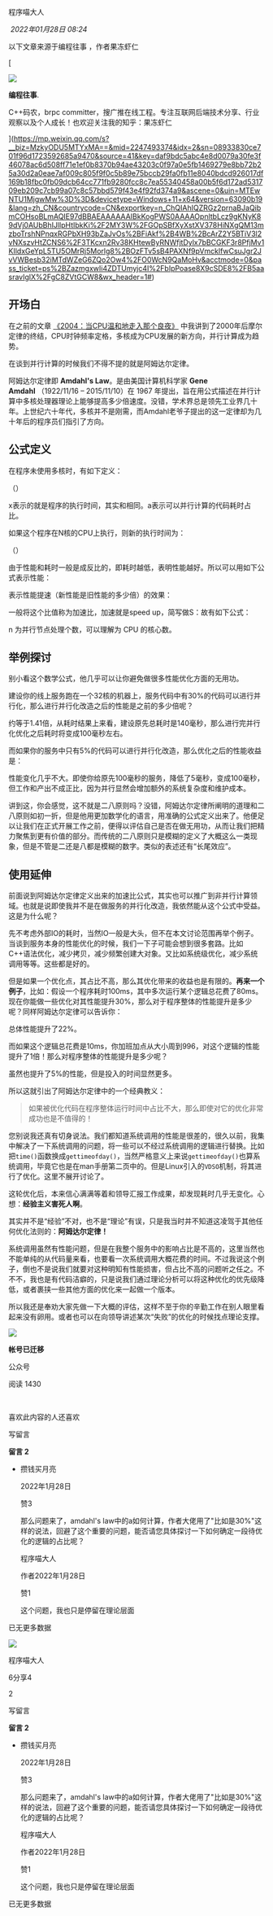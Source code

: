 
程序喵大人

 _2022年01月28日 08:24_

以下文章来源于编程往事 ，作者果冻虾仁

[

![](http://wx.qlogo.cn/mmhead/Q3auHgzwzM7Hvg7rQmorRljlcVCzwYTttaruhY8OCBSft64AYB32Cg/0)

**编程往事**.

C++码农，brpc committer，搜广推在线工程。专注互联网后端技术分享、行业观察以及个人成长！也欢迎关注我的知乎：果冻虾仁

](https://mp.weixin.qq.com/s?__biz=MzkyODU5MTYxMA==&mid=2247493374&idx=2&sn=08933830ce701f96d1723592685a9470&source=41&key=daf9bdc5abc4e8d0079a30fe3f46078ac6d508ff71e1ef0b8370b94ae43203c0f97a0e5fb1469279e8bb72b25a30d2a0eae7af009c805f9f0c5b89e75bccb29fa0fb11e8040bdcd926017df169b18fbc0fb09dcb64cc771fb9280fcc8c7ea55340458a00b5f6d172ad531709eb209c7cb99a07c8c57bbd579f43e4f92fd374a9&ascene=0&uin=MTEwNTU1MjgwMw%3D%3D&devicetype=Windows+11+x64&version=63090b19&lang=zh_CN&countrycode=CN&exportkey=n_ChQIAhIQZRGz2prnaBJaQibmCOHsoBLmAQIE97dBBAEAAAAAAIBkKogPWS0AAAAOpnltbLcz9gKNyK89dVj0AUbBhIJllpHtIbkKi%2F2MY3W%2FGOpSBfXyXstXV378HiNXgQM13mzboTrshNPnqxRGPbXH93bZaJvOs%2BFiAkf%2B4WB%2BcArZ2Y5BTiV3l2vNXszvHtZCNS6%2F3TKcxn2Rv38KHtewByRNWfjtDylx7bBCGKF3r8PfjMv1KIldxGeYpL5TU5OMrRj5Morlg8%2BOzFTv5sB4PAXNf9pVmcklfwCsuJgr2JvVWBesb32iMTdWZeG6ZQo2Ow4%2FO0WcN9QaMoHv&acctmode=0&pass_ticket=ps%2BZazmgxwIi4ZDTUmyjc4I%2FbIpPoase8X9cSDE8%2FB5aasravIglX%2FgC8ZVtGCW8&wx_header=1#)

## 开场白

在之前的文章 [《2004：当CPU温和地走入那个良夜》](https://mp.weixin.qq.com/s?__biz=MjM5NDIyMjI3OQ==&mid=2649005254&idx=1&sn=8e98097d5f9d5a4b982cf462bde02c69&scene=21#wechat_redirect) 中我讲到了2000年后摩尔定律的终结，CPU时钟频率定格，多核成为CPU发展的新方向，并行计算成为趋势。

在谈到并行计算的时候我们不得不提的就是阿姆达尔定律。

阿姆达尔定律即 **Amdahl's Law**。是由美国计算机科学家 **Gene Amdahl** （1922/11/16 – 2015/11/10）在 1967 年提出，旨在用公式描述在并行计算中多核处理器理论上能够提高多少倍速度。没错，学术界总是领先工业界几十年。上世纪六十年代，多核并不是刚需，而Amdahl老爷子提出的这一定律却为几十年后的程序员们指引了方向。

## 公式定义

在程序未使用多核时，有如下定义：

（）

x表示的就是程序的执行时间，其实和相同。a表示可以并行计算的代码耗时占比。

如果这个程序在N核的CPU上执行，则新的执行时间为：

（）

由于性能和耗时一般是成反比的，即耗时越低，表明性能越好。所以可以用如下公式表示性能：

表示性能提速（新性能是旧性能的多少倍）的效果：

一般将这个比值称为加速比，加速就是speed up，简写做S：故有如下公式：

n 为并行节点处理个数，可以理解为 CPU 的核心数。

## 举例探讨

别小看这个数学公式，他几乎可以让你避免做很多性能优化方面的无用功。

建设你的线上服务跑在一个32核的机器上，服务代码中有30%的代码可以进行并行化，那么进行并行化改造之后的性能是之前的多少倍呢？

约等于1.41倍，从耗时结果上来看，建设原先总耗时是140毫秒，那么进行完并行化优化之后耗时将变成100毫秒左右。

而如果你的服务中只有5%的代码可以进行并行化改造，那么优化之后的性能收益是：

性能变化几乎不大。即使你给原先100毫秒的服务，降低了5毫秒，变成100毫秒，但工作和产出不成正比，因为并行显然会增加额外的系统复杂度和维护成本。

讲到这，你会感觉，这不就是二八原则吗？没错，阿姆达尔定律所阐明的道理和二八原则如初一折，但是他用更加数学化的语言，用准确的公式定义出来了。他便足以让我们在正式开展工作之前，便得以评估自己是否在做无用功，从而让我们把精力聚焦到更有价值的部分。而传统的二八原则只是模糊的定义了大概这么一类现象，但是不管是二还是八都是模糊的数字。类似的表述还有“长尾效应”。

## 使用延伸

前面说到阿姆达尔定律定义出来的加速比公式，其实也可以推广到非并行计算领域。也就是说即使我并不是在做服务的并行化改造，我依然能从这个公式中受益。这是为什么呢？

先不考虑外部IO的耗时，当然IO一般是大头，但不在本文讨论范围再举个例子。当谈到服务本身的性能优化的时候，我们一下子可能会想到很多套路。比如C++语法优化，减少拷贝，减少频繁创建大对象。又比如系统级优化，减少系统调用等等。这些都是好的。

但是如果一个优化点，其占比不高，那么其优化带来的收益也是有限的。**再来一个例子**，比如：假设一个程序耗时100ms，其中多次运行某个逻辑总花费了80ms。现在你能做一些优化对其性能提升30%，那么对于程序整体的性能提升是多少呢？同样阿姆达尔定律可以告诉你：

总体性能提升了22%。

而如果这个逻辑总花费是10ms，你加班加点从大小周到996，对这个逻辑的性能提升了1倍！那么对程序整体的性能提升是多少呢？

虽然也提升了5%的性能，但是投入的时间显然更多。

所以这就引出了阿姆达尔定律中的一个经典教义：

> 如果被优化代码在程序整体运行时间中占比不大，那么即使对它的优化非常成功也是不值得的！

您别说我还真有切身说法。我们都知道系统调用的性能是很差的，很久以前，我集中解决了一下系统调用的问题，将一些可以不经过系统调用的逻辑进行替换。比如把`time()`函数换成`gettimeofday()`，当然严格意义上来说`gettimeofday()`也算系统调用，毕竟它也是在man手册第二页中的。但是Linux引入的`VDSO`机制，将其进行了优化。这里不展开讨论了。

这轮优化后，本来信心满满等着和领导汇报工作成果，却发现耗时几乎无变化。心想：**经验主义害死人啊**。

其实并不是“经验”不对，也不是“理论”有误，只是我当时并不知道这凌驾于其他任何优化法则的：**阿姆达尔定律！**

系统调用虽然有性能问题，但是在我整个服务中的影响占比是不高的，这里当然也不能单纯的从代码量来看，也要看一次系统调用大概花费的时间。不过我说这个例子，倒也不是说我们就要对这种明知有性能损害，但占比不高的问题听之任之。不不不，我也是有代码洁癖的，只是说我们通过理论分析可以将这种优化的优先级降低，或者裹挟一些其他方面的优化来一起做一个版本。

所以我还是奉劝大家先做一下大概的评估，这样不至于你的辛勤工作在别人眼里看起来没有卵用。或者也可以在向领导讲述某次“失败”的优化的时候找点理论支撑。

![](https://res.wx.qq.com/op_res/NN_GToMiIjsXzgPzF9-74ZzwR3cA9-fv3o9eWo8f5gQWqx71CmGlY8kFxuIxZaG0TB1bFeMCmh1DGN_pWMRg0A)

**帐号已迁移**

公众号

阅读 1430

​

喜欢此内容的人还喜欢

写留言

**留言 2**

- 攒钱买月亮
    
    2022年1月28日
    
    赞3
    
    那么问题来了，amdahl's law中的a如何计算，作者大佬用了"比如是30%"这样的说法，回避了这个重要的问题，能否请您具体探讨一下如何确定一段待优化的逻辑的占比呢？
    
    程序喵大人
    
    作者2022年1月28日
    
    赞1
    
    这个问题，我也只是停留在理论层面![[囧]](data:image/png;base64,iVBORw0KGgoAAAANSUhEUgAAAAEAAAABCAQAAAC1HAwCAAAAC0lEQVR42mNkYAAAAAYAAjCB0C8AAAAASUVORK5CYII=)
    

已无更多数据

[](javacript:;)

![](http://mmbiz.qpic.cn/sz_mmbiz_png/Av3j9GXyMmGmg0HNK7fR6Peq3uf9pUoN5Qt0s0ia8IH97pvIiaADsEvy9nm3YnR5bmA13O8ic0JJOicQO0IboKGdZg/300?wx_fmt=png&wxfrom=18)

程序喵大人

6分享4

2

写留言

**留言 2**

- 攒钱买月亮
    
    2022年1月28日
    
    赞3
    
    那么问题来了，amdahl's law中的a如何计算，作者大佬用了"比如是30%"这样的说法，回避了这个重要的问题，能否请您具体探讨一下如何确定一段待优化的逻辑的占比呢？
    
    程序喵大人
    
    作者2022年1月28日
    
    赞1
    
    这个问题，我也只是停留在理论层面![[囧]](data:image/png;base64,iVBORw0KGgoAAAANSUhEUgAAAAEAAAABCAQAAAC1HAwCAAAAC0lEQVR42mNkYAAAAAYAAjCB0C8AAAAASUVORK5CYII=)
    

已无更多数据